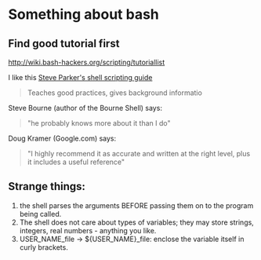 # Something about bash 

## Find good tutorial first 
http://wiki.bash-hackers.org/scripting/tutoriallist

I like this [Steve Parker's shell scripting guide](http://steve-parker.org/sh/intro.shtml)
>  Teaches good practices, gives background informatio

Steve Bourne (author of the Bourne Shell) says:

> "he probably knows more about it than I do"


Doug Kramer (Google.com) says:

> "I highly recommend it as accurate and written at the right level, plus it includes a useful reference"


## Strange things:
1. the shell parses the arguments BEFORE passing them on to the program being called.
2. The shell does not care about types of variables; they may store strings, integers, real numbers - anything you like. 
3. USER_NAME_file -> ${USER_NAME}_file: enclose the variable itself in curly brackets.

